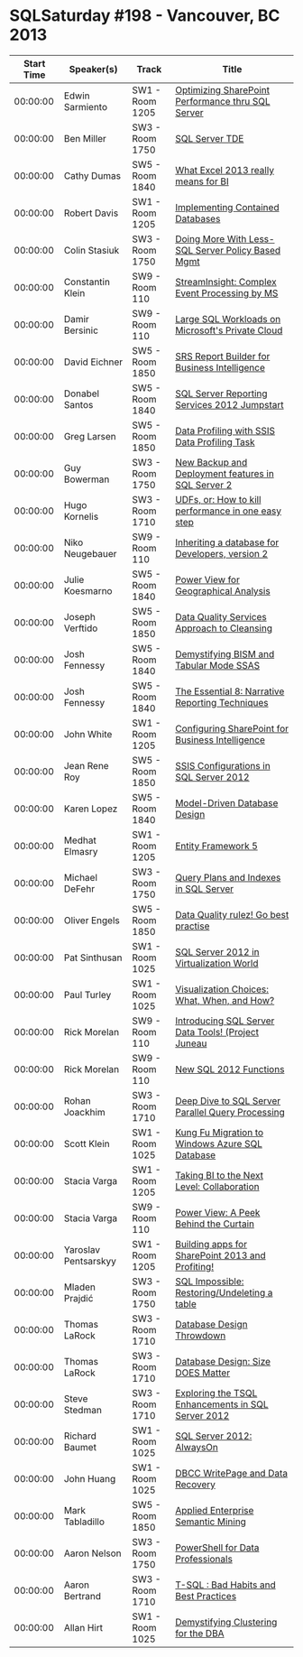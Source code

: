 # SQLSaturday #198 - Vancouver, BC 2013
Start Time|Speaker(s)|Track|Title
---|---|---|---
00:00:00|Edwin Sarmiento|SW1 - Room 1205|[Optimizing SharePoint Performance thru SQL Server](10115.md)
00:00:00|Ben Miller|SW3 - Room 1750|[SQL Server TDE](10260.md)
00:00:00|Cathy Dumas|SW5 - Room 1840|[What Excel 2013 really means for BI](11245.md)
00:00:00|Robert Davis|SW1 - Room 1205|[Implementing Contained Databases](11438.md)
00:00:00|Colin Stasiuk|SW3 - Room 1750|[Doing More With Less-SQL Server Policy Based Mgmt](11760.md)
00:00:00|Constantin Klein|SW9 - Room 110|[StreamInsight: Complex Event Processing by MS](11800.md)
00:00:00|Damir Bersinic|SW9 - Room 110|[Large SQL Workloads on Microsoft's Private Cloud](12145.md)
00:00:00|David Eichner|SW5 - Room 1850|[SRS Report Builder for Business Intelligence](12781.md)
00:00:00|Donabel Santos|SW5 - Room 1840|[SQL Server Reporting Services 2012 Jumpstart](13363.md)
00:00:00|Greg Larsen|SW5 - Room 1850|[Data Profiling with SSIS Data Profiling Task](14813.md)
00:00:00|Guy Bowerman|SW3 - Room 1750|[New Backup and Deployment features in SQL Server 2](14915.md)
00:00:00|Hugo Kornelis|SW3 - Room 1710|[UDFs, or: How to kill performance in one easy step](15077.md)
00:00:00|Niko Neugebauer|SW9 - Room 110|[Inheriting a database for Developers, version 2](15379.md)
00:00:00|Julie Koesmarno|SW5 - Room 1840|[Power View for Geographical Analysis](16913.md)
00:00:00|Joseph Verftido|SW5 - Room 1850|[Data Quality Services Approach to Cleansing](17492.md)
00:00:00|Josh Fennessy|SW5 - Room 1840|[Demystifying BISM and Tabular Mode SSAS](17514.md)
00:00:00|Josh Fennessy|SW5 - Room 1840|[The Essential 8: Narrative Reporting Techniques](17515.md)
00:00:00|John White|SW1 - Room 1205|[Configuring SharePoint for Business Intelligence](17574.md)
00:00:00|Jean Rene Roy|SW5 - Room 1850|[SSIS Configurations in SQL Server 2012](17613.md)
00:00:00|Karen Lopez|SW5 - Room 1840|[Model-Driven Database Design](17884.md)
00:00:00|Medhat Elmasry|SW1 - Room 1205|[Entity Framework 5](20048.md)
00:00:00|Michael DeFehr|SW3 - Room 1750|[Query Plans and Indexes in SQL Server](20444.md)
00:00:00|Oliver Engels|SW5 - Room 1850|[Data Quality rulez! Go best practise](21542.md)
00:00:00|Pat Sinthusan|SW1 - Room 1025|[SQL Server 2012 in Virtualization World](21744.md)
00:00:00|Paul Turley|SW1 - Room 1025|[Visualization Choices: What, When, and How?](21831.md)
00:00:00|Rick  Morelan|SW9 - Room 110|[Introducing SQL Server Data Tools! (Project Juneau](22996.md)
00:00:00|Rick  Morelan|SW9 - Room 110|[New SQL 2012 Functions](22997.md)
00:00:00|Rohan Joackhim|SW3 - Room 1710|[Deep Dive to SQL Server Parallel Query Processing](23032.md)
00:00:00|Scott Klein|SW1 - Room 1025|[Kung Fu Migration to Windows Azure SQL Database](24079.md)
00:00:00|Stacia Varga|SW1 - Room 1205|[Taking BI to the Next Level: Collaboration](24683.md)
00:00:00|Stacia Varga|SW9 - Room 110|[Power View: A Peek Behind the Curtain](24684.md)
00:00:00|Yaroslav Pentsarskyy|SW1 - Room 1205|[Building apps for SharePoint 2013 and Profiting!](24759.md)
00:00:00|Mladen Prajdić|SW3 - Room 1750|[SQL Impossible: Restoring/Undeleting a table ](24766.md)
00:00:00|Thomas LaRock|SW3 - Room 1710|[Database Design Throwdown](25132.md)
00:00:00|Thomas LaRock|SW3 - Room 1710|[Database Design: Size DOES Matter](25133.md)
00:00:00|Steve Stedman|SW3 - Room 1710|[Exploring the TSQL Enhancements in SQL Server 2012](25741.md)
00:00:00|Richard Baumet|SW1 - Room 1025|[SQL Server 2012: AlwaysOn](27113.md)
00:00:00|John Huang|SW1 - Room 1025|[DBCC WritePage and Data Recovery](34676.md)
00:00:00|Mark Tabladillo|SW5 - Room 1850|[Applied Enterprise Semantic Mining](34719.md)
00:00:00|Aaron Nelson|SW3 - Room 1750|[PowerShell for Data Professionals](8853.md)
00:00:00|Aaron Bertrand|SW3 - Room 1710|[T-SQL : Bad Habits and Best Practices](8911.md)
00:00:00|Allan Hirt|SW1 - Room 1025|[Demystifying Clustering for the DBA](9251.md)
